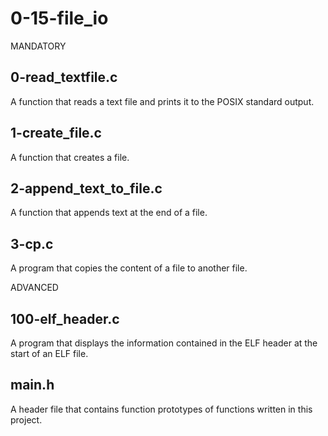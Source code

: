 # 0-15-file_io
MANDATORY

## 0-read_textfile.c
A function that reads a text file and prints it to the POSIX standard output.

## 1-create_file.c
A function that creates a file.

## 2-append_text_to_file.c
A function that appends text at the end of a file.

## 3-cp.c
A program that copies the content of a file to another file.

ADVANCED

## 100-elf_header.c
A program that displays the information contained in the ELF header at the start of an ELF file.

## main.h
A header file that contains function prototypes of functions written in this project.
